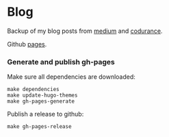 # Blog

Backup of my blog posts from [medium](https://medium.com/@andrzejrehmann/) and [codurance](https://codurance.com/publications/author/andrzej-rehmann/).

Github [pages](https://hoto.github.io/blog/).

### Generate and publish gh-pages

Make sure all dependencies are downloaded:

    make dependencies
    make update-hugo-themes
    make gh-pages-generate

Publish a release to github:

    make gh-pages-release
